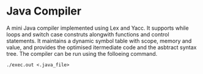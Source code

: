 # Java Compiler

A mini Java compiler implemented using Lex and Yacc. It supports while loops and switch case construts alongwith functions and control statements. It maintains a dynamic symbol table with scope, memory and value, and provides the optimised itermediate code and the asbtract syntax tree. The compiler can be run using the folloeing command. 
```
./exec.out <.java_file>
```
